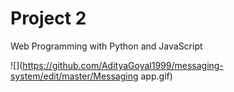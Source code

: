 # Project 2

Web Programming with Python and JavaScript

![](https://github.com/AdityaGoyal1999/messaging-system/edit/master/Messaging app.gif)
